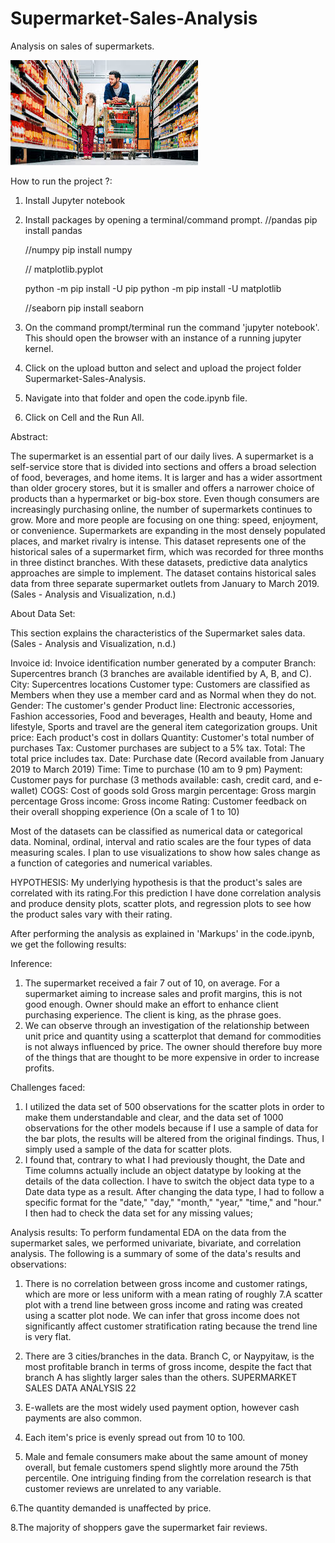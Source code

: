 # Supermarket-Sales-Analysis
 Analysis on sales of supermarkets.

 ![Alt text](images.jpeg)


How to run the project ?:

1. Install Jupyter notebook
2. Install packages by opening a terminal/command prompt.
    //pandas
    pip install pandas

    //numpy
    pip install numpy

    // matplotlib.pyplot
    
    python -m pip install -U pip 
    python -m pip install -U matplotlib

    //seaborn
    pip install seaborn

3. On the command prompt/terminal run the command 'jupyter notebook'. This should open the browser with an instance of a running jupyter kernel.
4. Click on the upload button and select and upload the project folder Supermarket-Sales-Analysis.
5. Navigate into that folder and open the code.ipynb file.
6. Click on Cell and the Run All.

Abstract:

The supermarket is an essential part of our daily lives. A supermarket is a self-service store that is divided into sections and offers a broad selection of food, beverages, and home items. It is larger and has a wider assortment than older grocery stores, but it is smaller and offers a narrower choice of products than a hypermarket or big-box store. Even though consumers are increasingly purchasing online, the number of supermarkets continues to grow. More and more people are focusing on one thing: speed, enjoyment, or convenience. Supermarkets are expanding in the most densely populated places, and market rivalry is intense. This dataset represents one of the historical sales of a supermarket firm, which was recorded for three months in three distinct branches. With these datasets, predictive data analytics approaches are simple to implement. The dataset contains historical sales data from three separate supermarket outlets from January to March 2019. (Sales - Analysis and Visualization, n.d.)


About Data Set:

This section explains the characteristics of the Supermarket sales data. (Sales - Analysis and Visualization, n.d.)

Invoice id: Invoice identification number generated by a computer
Branch: Supercentres branch (3 branches are available identified by A, B, and C).
City: Supercentres locations
Customer type: Customers are classified as Members when they use a member card and as Normal when they do not.
Gender: The customer's gender
Product line: Electronic accessories, Fashion accessories, Food and beverages, Health and
beauty, Home and lifestyle, Sports and travel are the general item categorization groups. Unit price: Each product's cost in dollars
Quantity: Customer's total number of purchases
Tax: Customer purchases are subject to a 5% tax.
Total: The total price includes tax.
Date: Purchase date (Record available from January 2019 to March 2019)
Time: Time to purchase (10 am to 9 pm)
Payment: Customer pays for purchase (3 methods available: cash, credit card, and e-wallet) COGS: Cost of goods sold
Gross margin percentage: Gross margin percentage
Gross income: Gross income
Rating: Customer feedback on their overall shopping experience (On a scale of 1 to 10)

Most of the datasets can be classified as numerical data or categorical data. Nominal, ordinal, interval and ratio scales are the four types of data measuring scales. I plan to use visualizations to show how sales change as a function of categories and numerical variables.

HYPOTHESIS:
My underlying hypothesis is that the product's sales are correlated with its rating.For this prediction I have done correlation analysis and produce density plots, scatter plots, and regression plots to see how the product sales vary with their rating.


After performing the analysis as explained in 'Markups' in the code.ipynb, we get the following results:

Inference:
1. The supermarket received a fair 7 out of 10, on average. For a supermarket aiming to increase sales and profit margins, this is not good enough. Owner should make an effort to enhance client purchasing experience. The client is king, as the phrase goes.
2. We can observe through an investigation of the relationship between unit price and quantity using a scatterplot that demand for commodities is not always influenced by price. The owner should therefore buy more of the things that are thought to be more expensive in order to increase profits.


Challenges faced:
1. I utilized the data set of 500 observations for the scatter plots in order to make them understandable and clear, and the data set of 1000 observations for the other models because if I use a sample of data for the bar plots, the results will be altered from the original findings. Thus, I simply used a sample of the data for scatter plots.
2. I found that, contrary to what I had previously thought, the Date and Time columns actually include an object datatype by looking at the details of the data collection. I have to switch the object data type to a Date data type as a result. After changing the data type, I had to follow a specific format for the "date," "day," "month," "year," "time," and "hour." I then had to check the data set for any missing values;



Analysis results:
To perform fundamental EDA on the data from the supermarket sales, we performed univariate, bivariate, and correlation analysis.
The following is a summary of some of the data's results and observations:

1. There is no correlation between gross income and customer ratings, which are more or less uniform with a mean rating of roughly 7.A scatter plot with a trend line between gross income and rating was created using a scatter plot node. We can infer that gross income does not significantly affect customer stratification rating because the trend line is very flat.

2. There are 3 cities/branches in the data. Branch C, or Naypyitaw, is the most profitable branch in terms of gross income, despite the fact that branch A has slightly larger sales than the others.
SUPERMARKET SALES DATA ANALYSIS 22

3. E-wallets are the most widely used payment option, however cash payments are also common.

4. Each item's price is evenly spread out from 10 to 100.

5. Male and female consumers make about the same amount of money overall, but female customers spend slightly more around the 75th percentile.
One intriguing finding from the correlation research is that customer reviews are unrelated to any variable.

6.The quantity demanded is unaffected by price.

8.The majority of shoppers gave the supermarket fair reviews.
